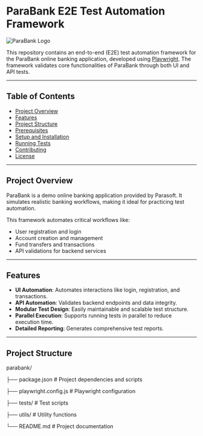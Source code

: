 # ParaBank E2E Test Automation Framework

![ParaBank Logo](https://github.com/parasoft/parabank/raw/master/src/main/webapp/images/logo.png)

This repository contains an end-to-end (E2E) test automation framework for the ParaBank online banking application, developed using [Playwright](https://playwright.dev/). The framework validates core functionalities of ParaBank through both UI and API tests.

---

## Table of Contents

- [Project Overview](#project-overview)
- [Features](#features)
- [Project Structure](#project-structure)
- [Prerequisites](#prerequisites)
- [Setup and Installation](#setup-and-installation)
- [Running Tests](#running-tests)
- [Contributing](#contributing)
- [License](#license)

---

## Project Overview

ParaBank is a demo online banking application provided by Parasoft. It simulates realistic banking workflows, making it ideal for practicing test automation.

This framework automates critical workflows like:

- User registration and login
- Account creation and management
- Fund transfers and transactions
- API validations for backend services

---

## Features

- **UI Automation**: Automates interactions like login, registration, and transactions.
- **API Automation**: Validates backend endpoints and data integrity.
- **Modular Test Design**: Easily maintainable and scalable test structure.
- **Parallel Execution**: Supports running tests in parallel to reduce execution time.
- **Detailed Reporting**: Generates comprehensive test reports.

---

## Project Structure

parabank/

├── package.json # Project dependencies and scripts           

├── playwright.config.js # Playwright configuration

├── tests/ # Test scripts

├── utils/ # Utility functions

└── README.md # Project documentation

